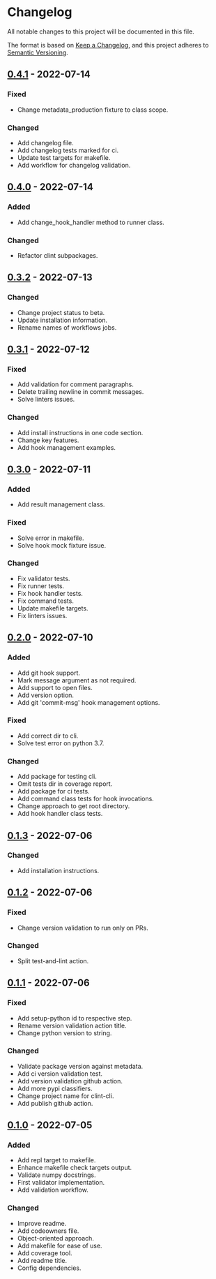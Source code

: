 # Changelog
All notable changes to this project will be documented in this file.

The format is based on [Keep a Changelog](https://keepachangelog.com/en/1.0.0/),
and this project adheres to [Semantic Versioning](https://semver.org/spec/v2.0.0.html).

## [0.4.1] - 2022-07-14
### Fixed
- Change metadata_production fixture to class scope.

### Changed
- Add changelog file.
- Add changelog tests marked for ci.
- Update test targets for makefile.
- Add workflow for changelog validation.

## [0.4.0] - 2022-07-14
### Added
- Add change_hook_handler method to runner class.

### Changed
- Refactor clint subpackages.

## [0.3.2] - 2022-07-13
### Changed
- Change project status to beta.
- Update installation information.
- Rename names of workflows jobs.

## [0.3.1] - 2022-07-12
### Fixed
- Add validation for comment paragraphs.
- Delete trailing newline in commit messages.
- Solve linters issues.

### Changed
- Add install instructions in one code section.
- Change key features.
- Add hook management examples.

## [0.3.0] - 2022-07-11
### Added
- Add result management class.

### Fixed
- Solve error in makefile.
- Solve hook mock fixture issue.

### Changed
- Fix validator tests.
- Fix runner tests.
- Fix hook handler tests.
- Fix command tests.
- Update makefile targets.
- Fix linters issues.

## [0.2.0] - 2022-07-10
### Added
- Add git hook support.
- Mark message argument as not required.
- Add support to open files.
- Add version option.
- Add git 'commit-msg' hook management options.

### Fixed
- Add correct dir to cli.
- Solve test error on python 3.7.

### Changed
- Add package for testing cli.
- Omit tests dir in coverage report.
- Add package for ci tests.
- Add command class tests for hook invocations.
- Change approach to get root directory.
- Add hook handler class tests.

## [0.1.3] - 2022-07-06
### Changed
- Add installation instructions.

## [0.1.2] - 2022-07-06
### Fixed
- Change version validation to run only on PRs.

### Changed
- Split test-and-lint action.

## [0.1.1] - 2022-07-06
### Fixed
- Add setup-python id to respective step.
- Rename version validation action title.
- Change python version to string.

### Changed
- Validate package version against metadata.
- Add ci version validation test.
- Add version validation github action.
- Add more pypi classifiers.
- Change project name for clint-cli.
- Add publish github action.

## [0.1.0] - 2022-07-05
### Added
- Add repl target to makefile.
- Enhance makefile check targets output.
- Validate numpy docstrings.
- First validator implementation.
- Add validation workflow.

### Changed
- Improve readme.
- Add codeowners file.
- Object-oriented approach.
- Add makefile for ease of use.
- Add coverage tool.
- Add readme title.
- Config dependencies.

[Unreleased]: https://github.com/rcisterna/clint/compare/v0.4.1...HEAD
[0.4.1]: https://github.com/rcisterna/clint/compare/v0.4.0...v0.4.1
[0.4.0]: https://github.com/rcisterna/clint/compare/v0.3.2...v0.4.0
[0.3.2]: https://github.com/rcisterna/clint/compare/v0.3.1...v0.3.2
[0.3.1]: https://github.com/rcisterna/clint/compare/v0.3.0...v0.3.1
[0.3.0]: https://github.com/rcisterna/clint/compare/v0.2.0...v0.3.0
[0.2.0]: https://github.com/rcisterna/clint/compare/v0.1.3...v0.2.0
[0.1.3]: https://github.com/rcisterna/clint/compare/v0.1.2...v0.1.3
[0.1.2]: https://github.com/rcisterna/clint/compare/v0.1.1...v0.1.2
[0.1.1]: https://github.com/rcisterna/clint/compare/v0.1.0...v0.1.1
[0.1.0]: https://github.com/rcisterna/clint/releases/tag/v0.1.0
